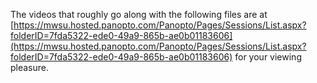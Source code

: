The videos that roughly go along with the following files are at [https://mwsu.hosted.panopto.com/Panopto/Pages/Sessions/List.aspx?folderID=7fda5322-ede0-49a9-865b-ae0b01183606](https://mwsu.hosted.panopto.com/Panopto/Pages/Sessions/List.aspx?folderID=7fda5322-ede0-49a9-865b-ae0b01183606) for your viewing pleasure.
